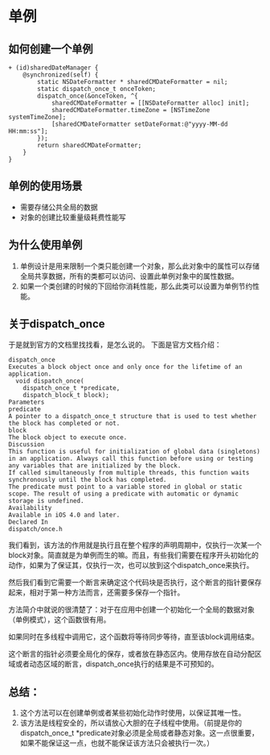 # 单例

## 如何创建一个单例

```
+ (id)sharedDateManager {
    @synchronized(self) {
        static NSDateFormatter * sharedCMDateFormatter = nil;
        static dispatch_once_t onceToken;
        dispatch_once(&onceToken, ^{
            sharedCMDateFormatter = [[NSDateFormatter alloc] init];
            sharedCMDateFormatter.timeZone = [NSTimeZone systemTimeZone];
            [sharedCMDateFormatter setDateFormat:@"yyyy-MM-dd HH:mm:ss"];
        });
        return sharedCMDateFormatter;
    }
}
```

## 单例的使用场景
* 需要存储公共全局的数据     
* 对象的创建比较重量级耗费性能写

## 为什么使用单例
1. 单例设计是用来限制一个类只能创建一个对象，那么此对象中的属性可以存储全局共享数据，所有的类都可以访问、设置此单例对象中的属性数据。
2. 如果一个类创建的时候的下回给你消耗性能，那么此类可以设置为单例节约性能。

## 关于dispatch_once
于是就到官方的文档里找找看，是怎么说的。
下面是官方文档介绍：

```
dispatch_once
Executes a block object once and only once for the lifetime of an application.
  void dispatch_once(
    dispatch_once_t *predicate,
    dispatch_block_t block);
Parameters
predicate
A pointer to a dispatch_once_t structure that is used to test whether the block has completed or not.
block
The block object to execute once.
Discussion
This function is useful for initialization of global data (singletons) in an application. Always call this function before using or testing any variables that are initialized by the block.
If called simultaneously from multiple threads, this function waits synchronously until the block has completed.
The predicate must point to a variable stored in global or static scope. The result of using a predicate with automatic or dynamic storage is undefined.
Availability
Available in iOS 4.0 and later.
Declared In
dispatch/once.h
```
我们看到，该方法的作用就是执行且在整个程序的声明周期中，仅执行一次某一个block对象。简直就是为单例而生的嘛。而且，有些我们需要在程序开头初始化的动作，如果为了保证其，仅执行一次，也可以放到这个dispatch_once来执行。

然后我们看到它需要一个断言来确定这个代码块是否执行，这个断言的指针要保存起来，相对于第一种方法而言，还需要多保存一个指针。

方法简介中就说的很清楚了：对于在应用中创建一个初始化一个全局的数据对象（单例模式），这个函数很有用。

如果同时在多线程中调用它，这个函数将等待同步等待，直至该block调用结束。

这个断言的指针必须要全局化的保存，或者放在静态区内。使用存放在自动分配区域或者动态区域的断言，dispatch_once执行的结果是不可预知的。


## 总结：
1. 这个方法可以在创建单例或者某些初始化动作时使用，以保证其唯一性。
2. 该方法是线程安全的，所以请放心大胆的在子线程中使用。（前提是你的dispatch_once_t *predicate对象必须是全局或者静态对象。这一点很重要，如果不能保证这一点，也就不能保证该方法只会被执行一次。）

